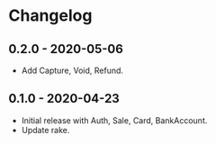 # Changelog

## 0.2.0 - 2020-05-06

- Add Capture, Void, Refund.

## 0.1.0 - 2020-04-23

- Initial release with Auth, Sale, Card, BankAccount.
- Update rake.
